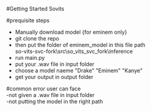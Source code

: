 #Getting Started Sovits

#prequisite steps <br>

- Manually download model {for eminem only}<br>
- git clone the repo 
- then put the folder of eminem_model in this file path <br>
so-vits-svc-fork\src\so_vits_svc_fork\inference
- run main.py
- put your .wav file in input folder
- choose a model naeme "Drake" "Eminem" "Kanye"
- get your output in output folder

#common error user can face <br>
-not given a .wav file in input folder <br>
-not putting the model in the right path 





